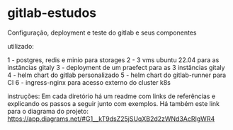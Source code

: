 # gitlab-estudos
Configuração, deployment e teste do gitlab e seus componentes

utilizado:

1 - postgres, redis e minio para storages
2 - 3 vms ubuntu 22.04 para as instâncias gitaly
3 - deployment de um praefect para as 3 instâncias gitaly
4 - helm chart do gitlab personalizado 
5 - helm chart do gitlab-runner para CI 
6 - ingress-nginx para acesso externo do cluster k8s

instruções:
Em cada diretório há um readme com links de referências e explicando os passos a seguir junto com exemplos.
Há também este link para o diagrama do projeto: https://app.diagrams.net/#G1__kT9dsZ25jSUqXB2d2zWNd3AcRIgWR4